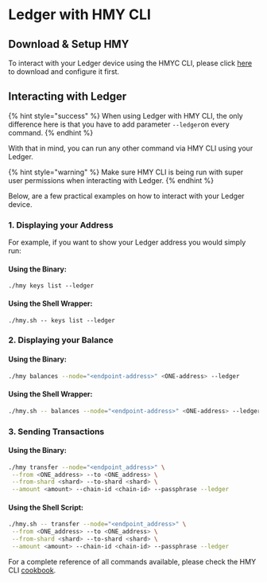 # Ledger with HMY CLI

## Download & Setup HMY

To interact with your Ledger device using the HMYC CLI, please click [here](https://docs.harmony.one/home/wallets/harmony-cli/download-setup) to download and configure it first.

## Interacting with Ledger

{% hint style="success" %}
When using Ledger with HMY CLI, the only difference here is that you have to add parameter `--ledger`on every command.
{% endhint %}

With that in mind, you can run any other command via HMY CLI using your Ledger.

{% hint style="warning" %}
Make sure HMY CLI is being run with super user permissions when interacting with Ledger.
{% endhint %}

Below, are a few practical examples on how to interact with your Ledger device.

### 1. Displaying your Address

For example, if you want to show your Ledger address you would simply run:

#### Using the Binary:

```
./hmy keys list --ledger
```

#### Using the Shell Wrapper:

```
./hmy.sh -- keys list --ledger
```

### 2. Displaying your Balance

#### Using the Binary:

```bash
./hmy balances --node="<endpoint-address>" <ONE-address> --ledger
```

#### Using the Shell Wrapper:

```bash
./hmy.sh -- balances --node="<endpoint-address>" <ONE-address> --ledger
```

### 3. Sending Transactions

#### Using the Binary:

```bash
./hmy transfer --node="<endpoint_address>" \
 --from <ONE_address> --to <ONE_address> \
 --from-shard <shard> --to-shard <shard> \
 --amount <amount> --chain-id <chain-id> --passphrase --ledger
```

#### Using the Shell Script:

```bash
./hmy.sh -- transfer --node="<endpoint_address>" \
 --from <ONE_address> --to <ONE_address> \
 --from-shard <shard> --to-shard <shard> \
 --amount <amount> --chain-id <chain-id> --passphrase --ledger
```

For a complete reference of all commands available, please check the HMY CLI [cookbook](https://docs.harmony.one/home/wallets/harmony-cli/cookbook).

